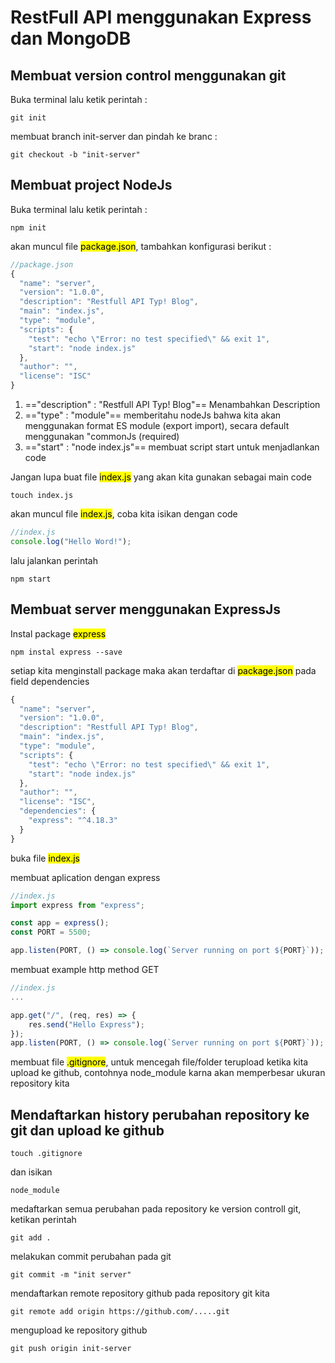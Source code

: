 # RestFull API menggunakan Express dan MongoDB

## Membuat version control menggunakan git

Buka terminal lalu ketik perintah :

```console
git init
```

membuat branch init-server dan pindah ke branc :

```console
git checkout -b "init-server"
```

## Membuat project NodeJs

Buka terminal lalu ketik perintah :

```console
npm init
```

akan muncul file <mark>package.json</mark>, tambahkan konfigurasi berikut :

```js
//package.json
{
  "name": "server",
  "version": "1.0.0",
  "description": "Restfull API Typ! Blog",
  "main": "index.js",
  "type": "module",
  "scripts": {
    "test": "echo \"Error: no test specified\" && exit 1",
    "start": "node index.js"
  },
  "author": "",
  "license": "ISC"
}
```

1. =="description" : "Restfull API Typ! Blog"== Menambahkan Description
2. =="type" : "module"== memberitahu nodeJs bahwa kita akan menggunakan format ES module (export import), secara default menggunakan "commonJs (required)
3. =="start" : "node index.js"== membuat script start untuk menjadlankan code

Jangan lupa buat file <mark>index.js</mark> yang akan kita gunakan sebagai main code

```console
touch index.js
```

akan muncul file <mark>index.js</mark>, coba kita isikan dengan code

```js
//index.js
console.log("Hello Word!");
```

lalu jalankan perintah

```console
npm start
```

## Membuat server menggunakan ExpressJs

Instal package <mark>express</mark>

```console
npm instal express --save
```

setiap kita menginstall package maka akan terdaftar di <mark>package.json</mark> pada field dependencies

```js
{
  "name": "server",
  "version": "1.0.0",
  "description": "Restfull API Typ! Blog",
  "main": "index.js",
  "type": "module",
  "scripts": {
    "test": "echo \"Error: no test specified\" && exit 1",
    "start": "node index.js"
  },
  "author": "",
  "license": "ISC",
  "dependencies": {
    "express": "^4.18.3"
  }
}
```

buka file <mark>index.js</mark>

membuat aplication dengan express

```js
//index.js
import express from "express";

const app = express();
const PORT = 5500;

app.listen(PORT, () => console.log(`Server running on port ${PORT}`));
```

membuat example http method GET

```js
//index.js
...

app.get("/", (req, res) => {
    res.send("Hello Express");
});
app.listen(PORT, () => console.log(`Server running on port ${PORT}`));
```

membuat file <mark>.gitignore</mark>, untuk mencegah file/folder terupload ketika kita upload ke github, contohnya node_module karna akan memperbesar ukuran repository kita

## Mendaftarkan history perubahan repository ke git dan upload ke github

```console
touch .gitignore
```

dan isikan

```
node_module
```

medaftarkan semua perubahan pada repository ke version controll git, ketikan perintah

```console
git add .
```

melakukan commit perubahan pada git

```console
git commit -m "init server"
```

mendaftarkan remote repository github pada repository git kita

```console
git remote add origin https://github.com/.....git
```

mengupload ke repository github

```console
git push origin init-server
```

